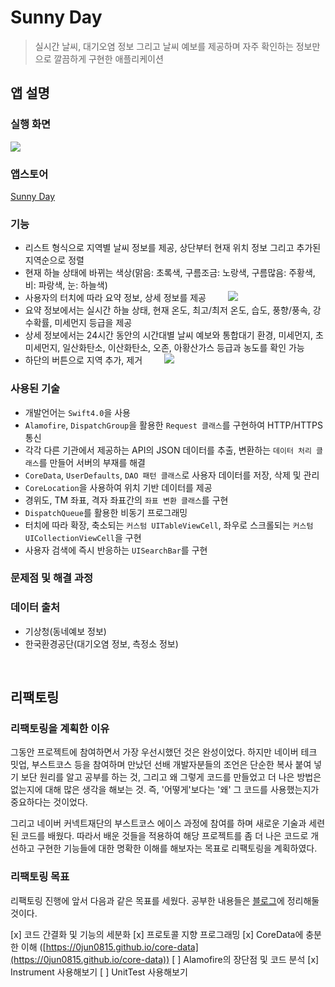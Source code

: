 # Sunny Day

> 실시간 날씨, 대기오염 정보 그리고 날씨 예보를 제공하며 자주 확인하는 정보만으로 깔끔하게 구현한 애플리케이션


## 앱 설명


### 실행 화면
![](https://github.com/0jun0815/YJWeather/blob/master/Images/Sunny%20Day.png)


### 앱스토어
[Sunny Day](https://itunes.apple.com/kr/app/sunny-day/id1385458263?mt=8)


### 기능
* 리스트 형식으로 지역별 날씨 정보를 제공, 상단부터 현재 위치 정보 그리고 추가된 지역순으로 정렬
* 현재 하늘 상태에 바뀌는 색상(맑음: 초록색, 구름조금: 노랑색, 구름많음: 주황색, 비: 파랑색, 눈: 하늘색)
* 사용자의 터치에 따라 요약 정보, 상세 정보를 제공
&nbsp;&nbsp;&nbsp;&nbsp;&nbsp;&nbsp;&nbsp;&nbsp;![](https://github.com/0jun0815/YJWeather/blob/master/Images/ExtensibelCell.gif)
* 요약 정보에서는 실시간 하늘 상태, 현재 온도, 최고/최저 온도, 습도, 풍향/풍속, 강수확률, 미세먼지 등급을 제공
* 상세 정보에서는 24시간 동안의 시간대별 날씨 예보와 통합대기 환경, 미세먼지, 초미세먼지, 일산화탄소, 이산화탄소, 오존, 아황산가스 등급과 농도를 확인 가능
* 하단의 버튼으로 지역 추가, 제거
&nbsp;&nbsp;&nbsp;&nbsp;&nbsp;&nbsp;&nbsp;&nbsp;![](https://github.com/0jun0815/YJWeather/blob/master/Images/AddRemove.gif)


### 사용된 기술
- 개발언어는 `Swift4.0`을 사용
- `Alamofire`, `DispatchGroup`을 활용한 `Request 클래스`를 구현하여 HTTP/HTTPS 통신
- 각각 다른 기관에서 제공하는 API의 JSON 데이터를 추출, 변환하는 `데이터 처리 클래스`를 만들어 서버의 부재를 해결
- `CoreData`, `UserDefaults`, `DAO 패턴 클래스`로 사용자 데이터를 저장, 삭제 및 관리
- `CoreLocation`을 사용하여 위치 기반 데이터를 제공
- 경위도, TM 좌표, 격자 좌표간의 `좌표 변환 클래스`를 구현
- `DispatchQueue`를 활용한 비동기 프로그래밍
- 터치에 따라 확장, 축소되는 `커스텀 UITableViewCell`, 좌우로 스크롤되는 `커스텀 UICollectionViewCell`을 구현
- 사용자 검색에 즉시 반응하는 `UISearchBar`를 구현


### 문제점 및 해결 과정




### 데이터 출처
* 기상청(동네예보 정보)
* 한국환경공단(대기오염 정보, 측정소 정보)



&nbsp;
## 리팩토링
### 리팩토링을 계획한 이유
그동안 프로젝트에 참여하면서 가장 우선시했던 것은 완성이었다. 하지만 네이버 테크 밋업, 부스트코스 등을 참여하며 만났던 선배 개발자분들의 조언은 단순한 복사 붙여 넣기 보단 원리를 알고 공부를 하는 것, 그리고 왜 그렇게 코드를 만들었고 더 나은 방법은 없는지에 대해 많은 생각을 해보는 것. 즉, '어떻게'보다는 '왜' 그 코드를 사용했는지가 중요하다는 것이었다.


그리고 네이버 커넥트재단의 부스트코스 에이스 과정에 참여를 하며 새로운 기술과 세련된 코드를 배웠다. 따라서 배운 것들을 적용하여 해당 프로젝트를 좀 더 나은 코드로 개선하고 구현한 기능들에 대한 명확한 이해를 해보자는 목표로 리팩토링을 계획하였다.


### 리팩토링 목표
리팩토링 진행에 앞서 다음과 같은 목표를 세웠다. 공부한 내용들은 [블로그](https://0jun0815.github.io)에 정리해둘 것이다. 

[x] 코드 간결화 및 기능의 세분화
[x] 프로토콜 지향 프로그래밍
[x] CoreData에 충분한 이해 ([https://0jun0815.github.io/core-data](https://0jun0815.github.io/core-data))
[ ] Alamofire의 장단점 및 코드 분석
[x] Instrument 사용해보기
[ ] UnitTest 사용해보기



